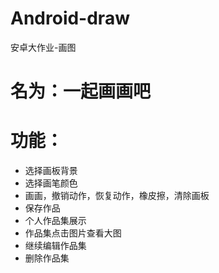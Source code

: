 # Android-draw
安卓大作业-画图
# 名为：一起画画吧
# 功能：
* 选择画板背景
* 选择画笔颜色
* 画画，撤销动作，恢复动作，橡皮擦，清除画板
* 保存作品
* 个人作品集展示
* 作品集点击图片查看大图
* 继续编辑作品集
* 删除作品集
